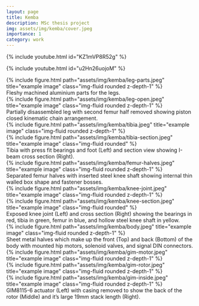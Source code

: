 ```yaml
---
layout: page
title: Kemba
description: MSc thesis project
img: assets/img/kemba/cover.jpeg
importance: 1
category: work
---
```


{% include youtube.html id="KZ1mVP8R52g" %}


{% include youtube.html id="u2Hn26uojoM" %}


<div class="row">
    <div class="col-sm mt-3 mt-md-0">
        {% include figure.html path="assets/img/kemba/leg-parts.jpeg" title="example image" class="img-fluid rounded z-depth-1" %}
    </div>
</div>
<div class="caption">
    Fleshy machined aluminium parts for the legs.
</div>

<div class="row">
    <div class="col-sm mt-3 mt-md-0">
        {% include figure.html path="assets/img/kemba/leg-open.jpeg" title="example image" class="img-fluid rounded z-depth-1" %}
    </div>
</div>
<div class="caption">
    Partially disassembled leg with second femur half removed showing piston closed kinematic chain arrangement.
</div>

<div class="row justify-content-sm-center">
    <div class="col-sm-9 mt-3 mt-md-0">
        {% include figure.html path="assets/img/kemba/tibia.jpeg" title="example image" class="img-fluid rounded z-depth-1" %}
    </div>
    <div class="col-sm-3 mt-3 mt-md-0">
        {% include figure.html path="assets/img/kemba/tibia-section.jpeg" title="example image" class="img-fluid rounded" %}
    </div>
</div>
<div class="caption">
    Tibia with press fit bearings and foot (Left) and section view showing I-beam cross section (Right).
</div>

<div class="row">
    <div class="col-sm mt-3 mt-md-0">
        {% include figure.html path="assets/img/kemba/femur-halves.jpeg" title="example image" class="img-fluid rounded z-depth-1" %}
    </div>
</div>
<div class="caption">
    Separated femur halves with inserted steel knee shaft showing internal thin walled box shape and fastener bosses.
</div>

<div class="row justify-content-sm-center">
    <div class="col-sm-8 mt-3 mt-md-0">
        {% include figure.html path="assets/img/kemba/knee-joint.jpeg" title="example image" class="img-fluid rounded z-depth-1" %}
    </div>
    <div class="col-sm-4 mt-3 mt-md-0">
        {% include figure.html path="assets/img/kemba/knee-section.jpeg" title="example image" class="img-fluid rounded" %}
    </div>
</div>
<div class="caption">
    Exposed knee joint (Left) and cross section (Right) showing the bearings in red, tibia in green, femur in blue, and hollow steel knee shaft in yellow.
</div>

<div class="row">
    <div class="col-sm mt-3 mt-md-0">
        {% include figure.html path="assets/img/kemba/body.jpeg" title="example image" class="img-fluid rounded z-depth-1" %}
    </div>
</div>
<div class="caption">
    Sheet metal halves which make up the front (Top) and back (Bottom) of the body with mounted hip motors, solenoid valves, and signal DIN connectors.
</div>

<div class="row">
    <div class="col-sm mt-3 mt-md-0">
        {% include figure.html path="assets/img/kemba/gim-motor.jpeg" title="example image" class="img-fluid rounded z-depth-1" %}
    </div>
    <div class="col-sm mt-3 mt-md-0">
        {% include figure.html path="assets/img/kemba/gim-rotor.jpeg" title="example image" class="img-fluid rounded z-depth-1" %}
    </div>
    <div class="col-sm mt-3 mt-md-0">
        {% include figure.html path="assets/img/kemba/gim-inside.jpeg" title="example image" class="img-fluid rounded z-depth-1" %}
    </div>
</div>
<div class="caption">
    GIM8115-6 actuator (Left) with casing removed to show the back of the rotor (Middle) and it’s large 19mm stack length (Right).
</div>
